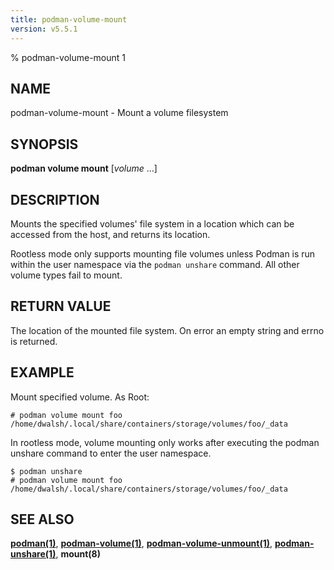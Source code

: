 ```yaml
---
title: podman-volume-mount
version: v5.5.1
---
```


% podman-volume-mount 1

## NAME
podman\-volume\-mount - Mount a volume filesystem

## SYNOPSIS
**podman volume mount** [*volume* ...]

## DESCRIPTION
Mounts the specified volumes' file system in a location which can be
accessed from the host, and returns its location.

Rootless mode only supports mounting file volumes unless Podman is run within the user namespace
via the `podman unshare` command. All other volume types fail to mount.

## RETURN VALUE
The location of the mounted file system.  On error an empty string and errno is
returned.

## EXAMPLE

Mount specified volume. As Root:
```
# podman volume mount foo
/home/dwalsh/.local/share/containers/storage/volumes/foo/_data
```

In rootless mode, volume mounting only works after executing the podman unshare command to enter the user namespace.
```
$ podman unshare
# podman volume mount foo
/home/dwalsh/.local/share/containers/storage/volumes/foo/_data
```

## SEE ALSO
**[podman(1)](podman.1.md)**, **[podman-volume(1)](podman-volume.1.md)**, **[podman-volume-unmount(1)](podman-volume-unmount.1.md)**, **[podman-unshare(1)](podman-unshare.1.md)**, **mount(8)**
